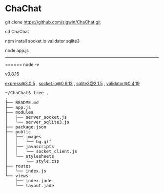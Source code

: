 ChaChat
=======

git clone https://github.com/sigwin/ChaChat.git

cd ChaChat

npm install socket.io validator sqlite3

node app.js

------------------------------------------------
======
node -v

v0.8.16
 
express@3.0.5 , 
socket.io@0.9.13 , 
sqlite3@2.1.5 , 
validator@0.4.19

<pre>
~/ChaChat$ tree .
.
├── README.md
├── app.js
├── modules
│   ├── server_socket.js
│   └── server_sqlite3.js
├── package.json
├── public
│   ├── images
│   │   └── bg.gif
│   ├── javascripts
│   │   └── socket_client.js
│   └── stylesheets
│       └── style.css
├── routes
│   └── index.js
└── views
    ├── index.jade
    └── layout.jade
</pre>
